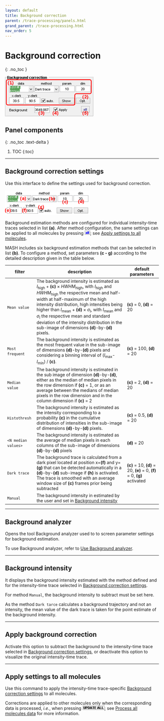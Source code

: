 ```yaml
---
layout: default
title: Background correction
parent: /trace-processing/panels.html
grand_parent: /trace-processing.html
nav_order: 5
---
```


# Background correction
{: .no_toc }

<a href="../../assets/images/gui/TP-panel-bg.png"><img src="../../assets/images/gui/TP-panel-bg.png" style="max-width: 290px;"/></a>

## Panel components
{: .no_toc .text-delta }

1. TOC
{:toc}


---

## Background correction settings

Use this interface to define the settings used for background correction.

<a href="../../assets/images/gui/TP-panel-bg-param.png"><img src="../../assets/images/gui/TP-panel-bg-param.png" style="max-width: 278px;"/></a>

Background estimation methods are configured for individual intensity-time traces selected in list **(a)**.
After method configuration, the same settings can be applied to all molecules by pressing 
![all](../../assets/images/gui/TP-but-all.png "all"); see 
[Apply settings to all molecules](#apply-settings-to-all-molecules).

MASH includes six background estimation methods that can be selected in list **(b)**.
To configure a method, set parameters **(c - g)** according to the detailed description given in the table below.

| filter                                            | description                                                                                                                                                                                                                                                                                                                                                                                                                                                                                                                   | default parameters                                                        |
| ------------------------------------------------- | ----------------------------------------------------------------------------------------------------------------------------------------------------------------------------------------------------------------------------------------------------------------------------------------------------------------------------------------------------------------------------------------------------------------------------------------------------------------------------------------------------------------------------- | ------------------------------------------------------------------------- |
| `Mean value`                                      | The background intensity is estimated as *I*<sub>high</sub> + **(c)** &#215; *HWHM*<sub>high</sub>, with *I*<sub>high</sub> and *HWHM*<sub>high</sub> the respective mean and half-width at half-maximum of the high intensity distribution, high intensities being higher than *I*<sub>mean</sub> + **(d)** &#215; *&#963;*<sub>I</sub>, with *I*<sub>mean</sub> and *&#963;*<sub>I</sub> the respective mean and standard deviation of the intensity distribution in the sub-image of dimensions **(d)**-by-**(d)** pixels. | **(c)** = 0, **(d)** = 20                                                 |
| `Most frequent`                                   | The background intensity is estimated as the most frequent value in the sub-image of dimensions **(d)**-by-**(d)** pixels and considering a binning interval of (*I*<sub>max</sub>-*I*<sub>min</sub>) / **(c)**.                                                                                                                                                                                                                                                                                                              | **(c)** = 100, **(d)** = 20                                               |
| `Median value`                                    | The background intensity is estimated in the sub image of dimension **(d)**-by-**(d)**, either as the median of median pixels in the row dimension if **(c)** = 1, or as an average between the medians of median pixels in the row dimension and in the column dimension if **(c)** = 2                                                                                                                                                                                                                                      | **(c)** = 2, **(d)** = 20                                                 |
| `Histothresh`                                     | The background intensity is estimated as the intensity corresponding to a probability **(c)** in the cumulative distribution of intensities in the sub-image of dimensions **(d)**-by-**(d)** pixels.                                                                                                                                                                                                                                                                                                                         | **(c)** = 0.5, **(d)** = 20                                               |
| `<N median values>`                               | The background intensity is estimated as the average of median pixels in each columns of the sub-image of dimensions **(d)**-by-**(d)** pixels                                                                                                                                                                                                                                                                                                                                                                                | **(d)** = 20                                                              |
| `Dark trace`                                      | The background trace is calculated from a dark pixel located at position x=**(f)** and y=**(g)** that can be detected automatically in a **(d)**-by-**(d)** sub-image if **(h)** is activated. The trace is smoothed with an average window size of **(c)** frames prior being subtracted                                                                                                                                                                                                                                     |  **(c)** = 10, **(d)** = 20, **(e)** = 0, **(f)** = 0, **(g)** activated  |
| `Manual`                                          | The background intensity in estimated by the user and set in [Background intensity](#background-intensity)                                                                                                                                                                                                                                                                                                                                                                                                                    |                                                                           |


---

## Background analyzer

Opens the tool Background analyzer used to to screen parameter settings for background estimation.

To use Background analyzer, refer to 
[Use Background analyzer](../functionalities/use-background-analyzer.html).


---

## Background intensity

It displays the background intensity estimated with the method defined and for the intensity-time trace selected in 
[Background correction settings](#background-correction-settings).

For method `Manual`, the background intensity to subtract must be set here.

As the method `Dark tarce` calculates a background trajectory and not an intensity, the mean value of the dark trace is taken for the point estimate of the background intensity.


---

## Apply background correction

Activate this option to subtract the background to the intensity-time trace selected in 
[Background correction settings](#background-correction-settings), or deactivate this option to visualize the original intensity-time trace.


---

## Apply settings to all molecules

Use this command to apply the intensity-time trace-specific 
[Background correction settings](#background-correction-settings) to all molecules.

Corrections are applied to other molecules only when the corresponding data is processed, *i.e.*, when pressing 
![UPDATE ALL](../../assets/images/gui/TP-but-update-all.png "UPDATE ALL"); see 
[Process all molecules data](panel-sample-management.html#process-all-molecules-data) for more information.


